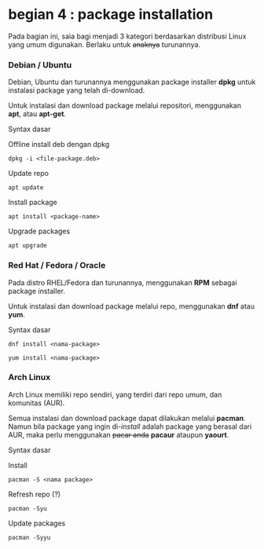 # begian 4 : package installation

Pada bagian ini, saia bagi menjadi 3 kategori berdasarkan distribusi Linux yang umum digunakan. Berlaku untuk ~~anaknya~~ turunannya.

### Debian / Ubuntu

Debian, Ubuntu dan turunannya menggunakan package installer **dpkg** untuk instalasi package yang telah di-download.

Untuk instalasi dan download package melalui repositori, menggunakan **apt**, atau **apt-get**.

Syntax dasar

Offline install deb dengan dpkg

```
dpkg -i <file-package.deb>
```

Update repo
```
apt update
```

Install package
```
apt install <package-name>
```
Upgrade packages
```
apt upgrade
```



### Red Hat / Fedora / Oracle

Pada distro RHEL/Fedora dan turunannya, menggunakan **RPM** sebagai package installer.

Untuk instalasi dan download package melalui repo, menggunakan **dnf** atau **yum**.

Syntax dasar

```
dnf install <nama-package>
```

```
yum install <nama-package>
```

### Arch Linux

Arch Linux memiliki repo sendiri, yang terdiri dari repo umum, dan komunitas (AUR).

Semua instalasi dan download package dapat dilakukan melalui **pacman**. Namun bila package yang ingin di-*install* adalah package yang berasal dari AUR, maka perlu menggunakan ~~pacar anda~~ **pacaur** ataupun **yaourt**.

Syntax dasar

Install

```
pacman -S <nama package>
```

Refresh repo (?)

```
pacman -Syu
```

Update packages

```
pacman -Syyu
```
